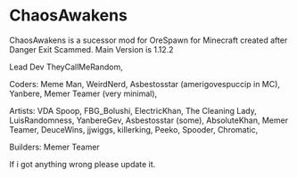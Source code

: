# ChaosAwakens
ChaosAwakens is a sucessor mod for OreSpawn for Minecraft created after Danger Exit Scammed. Main Version is 1.12.2

Lead Dev
TheyCallMeRandom,

Coders:
Meme Man,
WeirdNerd,
Asbestosstar (amerigovespuccip in MC),
Yanbere,
Memer Teamer (very minimal),

Artists:
VDA Spoop,
FBG_Bolushi,
ElectricKhan,
The Cleaning Lady,
LuisRandomness,
YanbereGev,
Asbestosstar (some),
AbsoluteKhan,
Memer Teamer,
DeuceWins,
jjwiggs,
killerking,
Peeko,
Spooder,
Chromatic,

Builders:
Memer Teamer

If i got anything wrong please update it.

